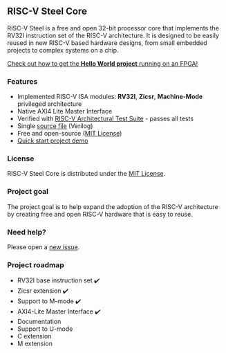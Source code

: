 ## RISC-V Steel Core

RISC-V Steel is a free and open 32-bit processor core that implements the RV32I instruction set of the RISC-V architecture. It is designed to be easily reused in new RISC-V based hardware designs, from small embedded projects to complex systems on a chip.

[Check out how to get the **Hello World project** running on an FPGA!](https://riscv-steel.github.io/riscv-steel-core/getting-started/)

### Features

- Implemented RISC-V ISA modules: **RV32I**, **Zicsr**, **Machine-Mode** privileged architecture
- Native AXI4 Lite Master Interface
- Verified with [RISC-V Architectural Test Suite](https://github.com/riscv-non-isa/riscv-arch-test) - passes all tests
- Single [source file](../riscv-steel-core.v) (Verilog)
- Free and open-source ([MIT License](../LICENSE))
- [Quick start project demo](https://riscv-steel.github.io/riscv-steel-core/getting-started/)

### License

RISC-V Steel Core is distributed under the [MIT License](../LICENSE).

### Project goal

The project goal is to help expand the adoption of the RISC-V architecture by creating free and open RISC-V hardware that is easy to reuse.

### Need help?

Please open a [new issue](https://github.com/riscv-steel/riscv-steel-core/issues).

### Project roadmap

- RV32I base instruction set ✔️
- Zicsr extension ✔️
- Support to M-mode ✔️
- AXI4-Lite Master Interface ✔️
- Documentation
- Support to U-mode
- C extension
- M extension
